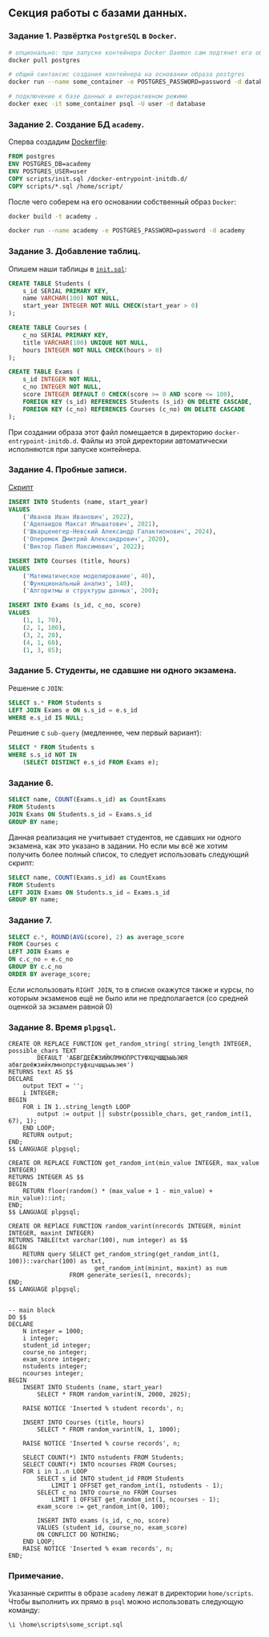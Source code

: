 ## Секция работы с базами данных. 

### Задание 1. Развёртка `PostgreSQL` в `Docker`.

```sh
# опционально: при запуске контейнера Docker Daemon сам подтянет его образ с DockerHub
docker pull postgres

# общий синтаксис создания контейнера на основании образа postgres
docker run --name some_container -e POSTGRES_PASSWORD=password -d database 

# подключение к базе данных в интерактивном режиме
docker exec -it some_container psql -U user -d database
```

### Задание 2. Создание БД `academy`.

Сперва создадим [Dockerfile](Dockerfile):

```Dockerfile
FROM postgres
ENV POSTGRES_DB=academy
ENV POSTGRES_USER=user
COPY scripts/init.sql /docker-entrypoint-initdb.d/
COPY scripts/*.sql /home/script/
```

После чего соберем на его основании собственный образ `Docker`:

```sh
docker build -t academy .

docker run --name academy -e POSTGRES_PASSWORD=password -d academy
```

### Задание 3. Добавление таблиц.

Опишем наши таблицы в [`init.sql`](scripts/init.sql):

```sql
CREATE TABLE Students (
    s_id SERIAL PRIMARY KEY,
    name VARCHAR(100) NOT NULL,
    start_year INTEGER NOT NULL CHECK(start_year > 0)
);

CREATE TABLE Courses (
    c_no SERIAL PRIMARY KEY,
    title VARCHAR(100) UNIQUE NOT NULL,
    hours INTEGER NOT NULL CHECK(hours > 0) 
);

CREATE TABLE Exams (
    s_id INTEGER NOT NULL,
    c_no INTEGER NOT NULL,
    score INTEGER DEFAULT 0 CHECK(score >= 0 AND score <= 100),
    FOREIGN KEY (s_id) REFERENCES Students (s_id) ON DELETE CASCADE,
    FOREIGN KEY (c_no) REFERENCES Courses (c_no) ON DELETE CASCADE
);
```

При создании образа этот файл помещается в директорию `docker-entrypoint-initdb.d`.
Файлы из этой директории автоматически исполняются при запуске контейнера.

### Задание 4. Пробные записи.

[Скрипт](scripts/task4.sql)

```sql
INSERT INTO Students (name, start_year)
VALUES
    ('Иванов Иван Иванович', 2022),
    ('Аделаидов Максат Ильшатович', 2021),
    ('Шварценегер-Невский Александр Галактионович', 2024),
    ('Оперемок Дмитрий Александрович', 2020),
    ('Виктор Павел Максимович', 2022);

INSERT INTO Courses (title, hours)
VALUES
    ('Математическое моделирование', 40),
    ('Функциональный анализ', 140),
    ('Алгоритмы и структуры данных', 200);

INSERT INTO Exams (s_id, c_no, score)
VALUES
    (1, 1, 70),
    (2, 1, 100),
    (3, 2, 20),
    (4, 1, 60),
    (1, 3, 85);
```

### Задание 5. Студенты, не сдавшие ни одного экзамена.

Решение с `JOIN`:

```sql
SELECT s.* FROM Students s 
LEFT JOIN Exams e ON s.s_id = e.s_id 
WHERE e.s_id IS NULL;
```

Решение с `sub-query` (медленнее, чем первый вариант):

```sql
SELECT * FROM Students s 
WHERE s.s_id NOT IN 
    (SELECT DISTINCT e.s_id FROM Exams e);
```

### Задание 6.

```sql
SELECT name, COUNT(Exams.s_id) as CountExams
FROM Students
JOIN Exams ON Students.s_id = Exams.s_id
GROUP BY name;
```

Данная реализация не учитывает студентов, не сдавших ни одного экзамена, 
как это указано в задании.
Но если мы всё же хотим получить более полный список, то следует использовать
следующий скрипт:

```sql
SELECT name, COUNT(Exams.s_id) as CountExams 
FROM Students
LEFT JOIN Exams ON Students.s_id = Exams.s_id 
GROUP BY name;
```

### Задание 7.

```sql
SELECT c.*, ROUND(AVG(score), 2) as average_score
FROM Courses c 
LEFT JOIN Exams e
ON c.c_no = e.c_no
GROUP BY c.c_no
ORDER BY average_score;
```

Если использовать `RIGHT JOIN`, то в списке окажутся также и курсы,
по которым экзаменов ещё не было или не предполагается (со средней оценкой
за экзамен равной 0)

### Задание 8. Время `plpgsql`.

```plpgsql
CREATE OR REPLACE FUNCTION get_random_string( string_length INTEGER, possible_chars TEXT
        DEFAULT 'АБВГДЕЁЖЗИЙКЛМНОПРСТУФХЦЧШЩЪЫЬЭЮЯ абвгдеёжзийклмнопрстуфхцчшщъыьэюя')
RETURNS text AS $$
DECLARE
    output TEXT = '';
    i INTEGER;
BEGIN
    FOR i IN 1..string_length LOOP
        output := output || substr(possible_chars, get_random_int(1, 67), 1);
    END LOOP;
    RETURN output;
END;
$$ LANGUAGE plpgsql;

CREATE OR REPLACE FUNCTION get_random_int(min_value INTEGER, max_value INTEGER)
RETURNS INTEGER AS $$
BEGIN
    RETURN floor(random() * (max_value + 1 - min_value) + min_value)::int;
END;
$$ LANGUAGE plpgsql;

CREATE OR REPlACE FUNCTION random_varint(nrecords INTEGER, minint INTEGER, maxint INTEGER) 
RETURNS TABLE(txt varchar(100), num integer) as $$
BEGIN
    RETURN query SELECT get_random_string(get_random_int(1, 100))::varchar(100) as txt, 
                        get_random_int(minint, maxint) as num
                 FROM generate_series(1, nrecords);
END;
$$ LANGUAGE plpgsql;


-- main block
DO $$
DECLARE 
    N integer = 1000;
    i integer;
    student_id integer;
    course_no integer;
    exam_score integer;
    nstudents integer;
    ncourses integer;
BEGIN
    INSERT INTO Students (name, start_year) 
        SELECT * FROM random_varint(N, 2000, 2025);

    RAISE NOTICE 'Inserted % student records', n;

    INSERT INTO Courses (title, hours) 
        SELECT * FROM random_varint(N, 1, 1000);

    RAISE NOTICE 'Inserted % course records', n;

    SELECT COUNT(*) INTO nstudents FROM Students;
    SELECT COUNT(*) INTO ncourses FROM Courses;
    FOR i in 1..n LOOP
        SELECT s_id INTO student_id FROM Students 
            LIMIT 1 OFFSET get_random_int(1, nstudents - 1);
        SELECT c_no INTO course_no FROM Courses
            LIMIT 1 OFFSET get_random_int(1, ncourses - 1);
        exam_score := get_random_int(0, 100);

        INSERT INTO exams (s_id, c_no, score)
        VALUES (student_id, course_no, exam_score)
        ON CONFLICT DO NOTHING;
    END LOOP;
    RAISE NOTICE 'Inserted % exam records', n;
END;
```

### Примечание.

Указанные скрипты в образе `academy` лежат в директории 
`home/scripts`. Чтобы выполнить их прямо в `psql` можно использовать следующую
команду:

```psql
\i \home\scripts\some_script.sql
```
